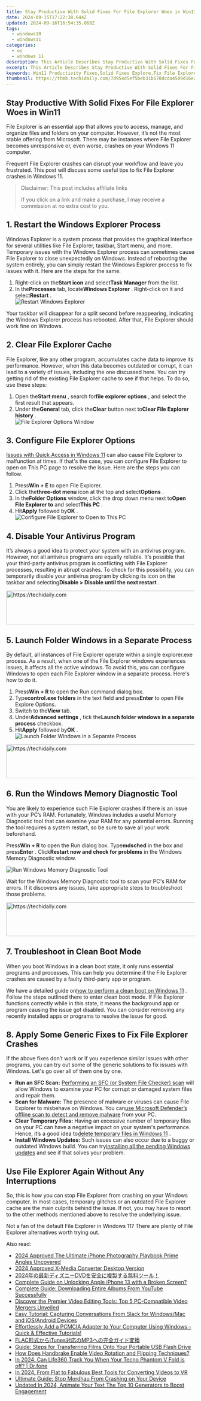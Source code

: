 ```yaml
---
title: Stay Productive With Solid Fixes For File Explorer Woes in Win11
date: 2024-09-15T17:22:38.644Z
updated: 2024-09-16T16:54:35.068Z
tags:
  - windows10
  - windows11
categories:
  - os
  - windows 11
description: This Article Describes Stay Productive With Solid Fixes For File Explorer Woes in Win11
excerpt: This Article Describes Stay Productive With Solid Fixes For File Explorer Woes in Win11
keywords: Win11 Productivity Fixes,Solid Fixes Explore,Fix File Explorer Windows,Streamline Win11 Workflow,Optimize Explorer Settings,Enhance File Management,Efficient Windows 11 Tips
thumbnail: https://thmb.techidaily.com/7d954d5ef5beb31b578dcda4509d16e23f0ef0d1b79a76b01e4834ddb01328ea.jpg
---
```


## Stay Productive With Solid Fixes For File Explorer Woes in Win11

 File Explorer is an essential app that allows you to access, manage, and organize files and folders on your computer. However, it’s not the most stable offering from Microsoft. There may be instances where File Explorer becomes unresponsive or, even worse, crashes on your Windows 11 computer.

 Frequent File Explorer crashes can disrupt your workflow and leave you frustrated. This post will discuss some useful tips to fix File Explorer crashes in Windows 11.

>  Disclaimer: This post includes affiliate links
>
>  If you click on a link and make a purchase, I may receive a commission at no extra cost to you.
>

## 1\. Restart the Windows Explorer Process

 Windows Explorer is a system process that provides the graphical interface for several utilities like File Explorer, taskbar, Start menu, and more. Temporary issues with the Windows Explorer process can sometimes cause File Explorer to close unexpectedly on Windows. Instead of rebooting the system entirely, you can simply restart the Windows Explorer process to fix issues with it. Here are the steps for the same.

1. Right-click on the**Start icon** and select**Task Manager** from the list.
2. In the**Processes** tab, locate**Windows Explorer** . Right-click on it and select**Restart** .  
![Restart Windows Explorer](https://static1.makeuseofimages.com/wordpress/wp-content/uploads/2022/11/Restart-Windows-Explorer.jpg)

 Your taskbar will disappear for a split second before reappearing, indicating the Windows Explorer process has rebooted. After that, File Explorer should work fine on Windows.

## 2\. Clear File Explorer Cache

 File Explorer, like any other program, accumulates cache data to improve its performance. However, when this data becomes outdated or corrupt, it can lead to a variety of issues, including the one discussed here. You can try getting rid of the existing File Explorer cache to see if that helps. To do so, use these steps:

1. Open the**Start menu** , search for**file explorer options** , and select the first result that appears.
2. Under the**General** tab, click the**Clear** button next to**Clear File Explorer history** .  
![File Explorer Options Window](https://static1.makeuseofimages.com/wordpress/wp-content/uploads/2022/09/Clear-File-Explorer-History.jpg)

## 3\. Configure File Explorer Options

[Issues with Quick Access in Windows 11](https://www.makeuseof.com/windows-11-fix-quick-access-not-showing-recent-files/) can also cause File Explorer to malfunction at times. If that's the case, you can configure File Explorer to open on This PC page to resolve the issue. Here are the steps you can follow.

1. Press**Win + E** to open File Explorer.
2. Click the**three-dot menu** icon at the top and select**Options** .
3. In the**Folder Options** window, click the drop down menu next to**Open File Explorer to** and select**This PC** .
4. Hit**Apply** followed by**OK** .  
![Configure File Explorer to Open to This PC](https://static1.makeuseofimages.com/wordpress/wp-content/uploads/2023/04/configure-file-explorer-to-open-to-this-pc.jpg)

## 4\. Disable Your Antivirus Program

 It’s always a good idea to protect your system with an antivirus program. However, not all antivirus programs are equally reliable. It’s possible that your third-party antivirus program is conflicting with File Explorer processes, resulting in abrupt crashes. To check for this possibility, you can temporarily disable your antivirus program by clicking its icon on the taskbar and selecting**Disable > Disable until the next restart** .

<!-- affiliate ads begin -->
<a href="https://ephamedtechinc.pxf.io/c/5597632/2136621/26400" target="_top" id="2136621">
  <img src="//a.impactradius-go.com/display-ad/26400-2136621" border="0" alt="https://techidaily.com" width="728" height="90"/>
</a>
<img height="0" width="0" src="https://ephamedtechinc.pxf.io/i/5597632/2136621/26400" style="position:absolute;visibility:hidden;" border="0" />
<!-- affiliate ads end -->

## 5\. Launch Folder Windows in a Separate Process

 By default, all instances of File Explorer operate within a single explorer.exe process. As a result, when one of the File Explorer windows experiences issues, it affects all the active windows. To avoid this, you can configure Windows to open each File Explorer window in a separate process. Here's how to do it.

1. Press**Win + R** to open the Run command dialog box.
2. Type**control.exe folders** in the text field and press**Enter** to open File Explore Options.
3. Switch to the**View** tab.
4. Under**Advanced settings** , tick the**Launch folder windows in a separate process** checkbox.
5. Hit**Apply** followed by**OK** .  
![Launch Folder Windows in a Separate Process](https://static1.makeuseofimages.com/wordpress/wp-content/uploads/2023/04/launch-folder-windows-in-a-separate-process.jpg)

<!-- affiliate ads begin -->
<a href="https://appsumo.8odi.net/c/5597632/2137380/7443" target="_top" id="2137380">
  <img src="//a.impactradius-go.com/display-ad/7443-2137380" border="0" alt="https://techidaily.com" width="728" height="90"/>
</a>
<img height="0" width="0" src="https://appsumo.8odi.net/i/5597632/2137380/7443" style="position:absolute;visibility:hidden;" border="0" />
<!-- affiliate ads end -->

## 6\. Run the Windows Memory Diagnostic Tool

 You are likely to experience such File Explorer crashes if there is an issue with your PC’s RAM. Fortunately, Windows includes a useful Memory Diagnostic tool that can examine your RAM for any potential errors. Running the tool requires a system restart, so be sure to save all your work beforehand.

 Press**Win + R** to open the Run dialog box. Type**mdsched** in the box and press**Enter** . Click**Restart now and check for problems** in the Windows Memory Diagnostic window.

![Run Windows Memory Diagnostic Tool](https://static1.makeuseofimages.com/wordpress/wp-content/uploads/2023/04/run-windows-memory-diagnostic-tool.jpg)

 Wait for the Windows Memory Diagnostic tool to scan your PC's RAM for errors. If it discovers any issues, take appropriate steps to troubleshoot those problems.

<!-- affiliate ads begin -->
<a href="https://appsumo.8odi.net/c/5597632/2137412/7443" target="_top" id="2137412">
  <img src="//a.impactradius-go.com/display-ad/7443-2137412" border="0" alt="https://techidaily.com" width="728" height="90"/>
</a>
<img height="0" width="0" src="https://appsumo.8odi.net/i/5597632/2137412/7443" style="position:absolute;visibility:hidden;" border="0" />
<!-- affiliate ads end -->

## 7\. Troubleshoot in Clean Boot Mode

 When you boot Windows in a clean boot state, it only runs essential programs and processes. This can help you determine if the File Explorer crashes are caused by a faulty third-party app or program.

 We have a detailed guide on[how to perform a clean boot on Windows 11](https://www.makeuseof.com/clean-boot-windows-11/) . Follow the steps outlined there to enter clean boot mode. If File Explorer functions correctly while in this state, it means the background app or program causing the issue got disabled. You can consider removing any recently installed apps or programs to resolve the issue for good.

## 8\. Apply Some Generic Fixes to Fix File Explorer Crashes

 If the above fixes don’t work or if you experience similar issues with other programs, you can try out some of the generic solutions to fix issues with Windows. Let's go over all of them one by one.

* **Run an SFC Scan:** [Performing an SFC (or System File Checker) scan](https://www.makeuseof.com/system-file-checker-sfc-windows/) will allow Windows to examine your PC for corrupt or damaged system files and repair them.
* **Scan for Malware:** The presence of malware or viruses can cause File Explorer to misbehave on Windows. You can[use Microsoft Defender’s offline scan to detect and remove malware](https://www.makeuseof.com/how-to-remove-malware-using-microsoft-defenders-offline-scan/) from your PC.
* **Clear Temporary Files:** Having an excessive number of temporary files on your PC can have a negative impact on your system's performance. Hence, it’s a good idea to[delete temporary files in Windows 11](https://www.makeuseof.com/windows-11-delete-temporary-files/) .
* **Install Windows Updates:** Such issues can also occur due to a buggy or outdated Windows build. You can try[installing all the pending Windows updates](https://www.makeuseof.com/windows-11-install-updates/) and see if that solves your problem.

## Use File Explorer Again Without Any Interruptions

 So, this is how you can stop File Explorer from crashing on your Windows computer. In most cases, temporary glitches or an outdated File Explorer cache are the main culprits behind the issue. If not, you may have to resort to the other methods mentioned above to resolve the underlying issue.

 Not a fan of the default File Explorer in Windows 11? There are plenty of File Explorer alternatives worth trying out.

<ins class="adsbygoogle"
     style="display:block"
     data-ad-format="autorelaxed"
     data-ad-client="ca-pub-7571918770474297"
     data-ad-slot="1223367746"></ins>

<ins class="adsbygoogle"
     style="display:block"
     data-ad-client="ca-pub-7571918770474297"
     data-ad-slot="8358498916"
     data-ad-format="auto"
     data-full-width-responsive="true"></ins>

<span class="atpl-alsoreadstyle">Also read:</span>
<div><ul>
<li><a href="https://some-approaches.techidaily.com/2024-approved-the-ultimate-iphone-photography-playbook-prime-angles-uncovered/"><u>2024 Approved The Ultimate iPhone Photography Playbook Prime Angles Uncovered</u></a></li>
<li><a href="https://video-capture.techidaily.com/2024-approved-x-media-converter-desktop-version/"><u>2024 Approved X-Media Converter Desktop Version</u></a></li>
<li><a href="https://tech-revival.techidaily.com/1724766776988-2024dvd/"><u>2024年の最新ディズニーDVDを安全に複製する無料ツール！</u></a></li>
<li><a href="https://ios-unlock.techidaily.com/complete-guide-on-unlocking-apple-iphone-13-with-a-broken-screen-by-drfone-ios/"><u>Complete Guide on Unlocking Apple iPhone 13 with a Broken Screen?</u></a></li>
<li><a href="https://win11.techidaily.com/complete-guide-downloading-entire-albums-from-youtube-successfully/"><u>Complete Guide: Downloading Entire Albums From YouTube Successfully</u></a></li>
<li><a href="https://win11.techidaily.com/discover-the-premier-video-editing-tools-top-5-pc-compatible-video-mergers-unveiled/"><u>Discover the Premier Video Editing Tools: Top 5 PC-Compatible Video Mergers Unveiled</u></a></li>
<li><a href="https://win11.techidaily.com/easy-tutorial-capturing-conversations-from-slack-for-windowsmac-and-iosandroid-devices/"><u>Easy Tutorial: Capturing Conversations From Slack for Windows/Mac and iOS/Android Devices</u></a></li>
<li><a href="https://win11.techidaily.com/effortlessly-add-a-pcmcia-adapter-to-your-computer-using-windows-quick-and-effective-tutorials/"><u>Effortlessly Add a PCMCIA Adapter to Your Computer Using Windows – Quick & Effective Tutorials!</u></a></li>
<li><a href="https://win11.techidaily.com/flacitunesmp3/"><u>FLAC形式からiTunes対応のMP3への完全ガイド変換</u></a></li>
<li><a href="https://win11.techidaily.com/guide-steps-for-transferring-films-onto-your-portable-usb-flash-drive/"><u>Guide: Steps for Transferring Films Onto Your Portable USB Flash Drive</u></a></li>
<li><a href="https://win11.techidaily.com/how-does-handbrake-enable-video-rotation-and-flipping-techniques/"><u>How Does Handbrake Enable Video Rotation and Flipping Techniques?</u></a></li>
<li><a href="https://review-topics.techidaily.com/in-2024-can-life360-track-you-when-your-tecno-phantom-v-fold-is-off-drfone-by-drfone-virtual-android/"><u>In 2024, Can Life360 Track You When Your Tecno Phantom V Fold is off? | Dr.fone</u></a></li>
<li><a href="https://ai-vdieo-software.techidaily.com/in-2024-from-flat-to-fabulous-best-tools-for-converting-videos-to-vr/"><u>In 2024, From Flat to Fabulous Best Tools for Converting Videos to VR</u></a></li>
<li><a href="https://win-answers.techidaily.com/ultimate-guide-stop-mordhau-from-crashing-on-your-device/"><u>Ultimate Guide: Stop Mordhau From Crashing on Your Device</u></a></li>
<li><a href="https://ai-driven-video-production.techidaily.com/updated-in-2024-animate-your-text-the-top-10-generators-to-boost-engagement/"><u>Updated In 2024, Animate Your Text The Top 10 Generators to Boost Engagement</u></a></li>
</ul></div>


